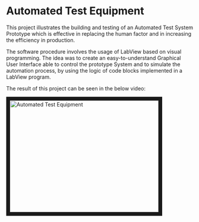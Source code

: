 # Automated Test Equipment
This project illustrates the building and testing of an Automated Test System Prototype which is effective in replacing the human factor and in increasing the efficiency in production.

The software procedure involves the usage of LabView based on visual programming. The idea was to create an easy-to-understand Graphical User Interface able to control the prototype System and to simulate the automation process, by using the logic of code blocks implemented in a LabView program.

The result of this project can be seen in the below video:

<a href="http://www.youtube.com/watch?feature=player_embedded&v=Y3q2_PBzA0A
" target="_blank"><img src="http://img.youtube.com/vi/Y3q2_PBzA0A/0.jpg" 
alt="Automated Test Equipment" width="400" height="300" border="10" /></a>
